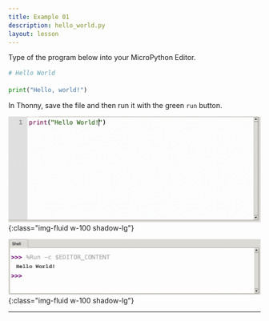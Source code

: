 ```yaml
---
title: Example 01
description: hello_world.py
layout: lesson
---
```


Type of the program below into your MicroPython Editor.

```python
# Hello World

print("Hello, world!")
```

In Thonny, save the file and then run it with the green `run` button.

![A screenshot of the hello world program](assets/hello_world_program.png){:class="img-fluid w-100 shadow-lg"}

![A screenshot of the results in the console from running the Hello World program](assets/hello_world_console.png){:class="img-fluid w-100 shadow-lg"}

---
